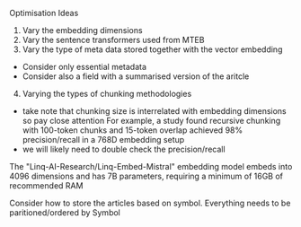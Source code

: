 Optimisation Ideas
1) Vary the embedding dimensions
2) Vary the sentence transformers used from MTEB
3) Vary the type of meta data stored together with the vector embedding
- Consider only essential metadata
- Consider also a field with a summarised version of the aritcle

4) Varying the types of chunking methodologies
- take note that chunking size is interrelated with embedding dimensions so pay close attention
For example, a study found recursive chunking with 100-token chunks and 15-token overlap achieved 98% precision/recall in a 768D embedding setup
- we will likely need to double check the precision/recall

The "Linq-AI-Research/Linq-Embed-Mistral" embedding model embeds into 4096 dimensions and has 7B parameters, requiring a minimum of 16GB of recommended RAM

Consider how to store the articles based on symbol. Everything needs to be paritioned/ordered by Symbol
